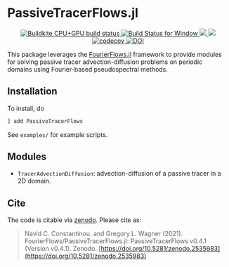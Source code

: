 # PassiveTracerFlows.jl

 <p align="left">
 <p align="center">
     <a href="https://buildkite.com/julialang/passivetracerflows-dot-jl">
         <img alt="Buildkite CPU+GPU build status" src="https://img.shields.io/buildkite/4d921fc17b95341ea5477fb62df0e6d9364b61b154e050a123/master?logo=buildkite&label=Buildkite%20CPU%2BGPU">
     </a>
     <a href="https://ci.appveyor.com/project/navidcy/passivetracerflows-jl">
         <img alt="Build Status for Window" src="https://img.shields.io/appveyor/ci/navidcy/passivetracerflows-jl/master?label=Window&logo=appveyor&logoColor=white&style=flat-square">
     </a>
     <a href="https://fourierflows.github.io/PassiveTracerFlowsDocumentation/stable/">
         <img src="https://img.shields.io/badge/docs-stable-blue.svg">
     </a>
     <a href="https://fourierflows.github.io/PassiveTracerFlowsDocumentation/latest/">
         <img src="https://img.shields.io/badge/docs-dev-blue.svg">
     </a>
     <a href="https://codecov.io/gh/FourierFlows/PassiveTracerFlows.jl">
         <img src="https://codecov.io/gh/FourierFlows/PassiveTracerFlows.jl/branch/master/graph/badge.svg" title="codecov">
     </a>
     <a href="https://doi.org/10.5281/zenodo.2535983">
        <img src="https://zenodo.org/badge/DOI/10.5281/zenodo.2535983.svg" alt="DOI">
    </a>
 </p>

This package leverages the [FourierFlows.jl]() framework to provide modules for solving passive tracer advection-diffusion problems on periodic domains using Fourier-based pseudospectral methods.

 ## Installation

 To install, do
 ```julia
 ] add PassiveTracerFlows
 ```

 See `examples/` for example scripts.

 ## Modules

 * `TracerAdvectionDiffusion`: advection-diffusion of a passive tracer in a 2D domain.


 ## Cite

 The code is citable via [zenodo](https://zenodo.org). Please cite as:

 > Navid C. Constantinou. and Gregory L. Wagner (2021). FourierFlows/PassiveTracerFlows.jl: PassiveTracerFlows v0.4.1 (Version v0.4.1). Zenodo.  [https://doi.org/10.5281/zenodo.2535983](https://doi.org/10.5281/zenodo.2535983)

 [FourierFlows.jl]: https://github.com/FourierFlows/FourierFlows.jl
